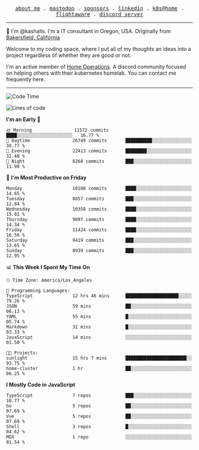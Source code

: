 <p align="center">
  <samp>
    <a href="https://jordanjones.org/">about me</a> .
    <a rel="me" href="https://mastodon.social/@kashall">mastodon</a> .
    <a href="https://github.com/sponsors/kashalls">sponsors</a> .
    <a href="https://linkedin.com/in/jordpjones">linkedin</a> .
    <a href="https://github.com/kashalls/home-cluster">k8s@home</a> .
    <a href="https://flightaware.com/adsb/stats/user/kashalls">flightaware</a> .
    <a href="https://discord.gg/V2WrCfqba9">discord server</a>
  </samp>
</p>

----------------------------------------------------------------

:wave: I'm @kashalls. I'm a IT consultant in Oregon, USA. Originally from [Bakersfield, California](https://maps.app.goo.gl/QQMtywTWghpXB6Tu6)

Welcome to my coding space, where I put all of my thoughts an ideas into a project regardless of whether they are good or not.

I'm an active member of [Home Operations](https://discord.gg/home-operations). A discord community focused on helping others with their kubernetes homelab. You can contact me frequently here.

----------------------------------------------------------------
<!--START_SECTION:waka-->
![Code Time](http://img.shields.io/badge/Code%20Time-1%2C972%20hrs%206%20mins-blue)

![Lines of code](https://img.shields.io/badge/From%20Hello%20World%20I%27ve%20Written-11.3%20million%20lines%20of%20code-blue)

**I'm an Early 🐤** 

```text
🌞 Morning                11572 commits       ████░░░░░░░░░░░░░░░░░░░░░   16.77 % 
🌆 Daytime                26749 commits       ██████████░░░░░░░░░░░░░░░   38.77 % 
🌃 Evening                22413 commits       ████████░░░░░░░░░░░░░░░░░   32.48 % 
🌙 Night                  8268 commits        ███░░░░░░░░░░░░░░░░░░░░░░   11.98 % 
```
📅 **I'm Most Productive on Friday** 

```text
Monday                   10108 commits       ████░░░░░░░░░░░░░░░░░░░░░   14.65 % 
Tuesday                  8857 commits        ███░░░░░░░░░░░░░░░░░░░░░░   12.84 % 
Wednesday                10358 commits       ████░░░░░░░░░░░░░░░░░░░░░   15.01 % 
Thursday                 9897 commits        ████░░░░░░░░░░░░░░░░░░░░░   14.34 % 
Friday                   11424 commits       ████░░░░░░░░░░░░░░░░░░░░░   16.56 % 
Saturday                 9419 commits        ███░░░░░░░░░░░░░░░░░░░░░░   13.65 % 
Sunday                   8939 commits        ███░░░░░░░░░░░░░░░░░░░░░░   12.95 % 
```


📊 **This Week I Spent My Time On** 

```text
🕑︎ Time Zone: America/Los_Angeles

💬 Programming Languages: 
TypeScript               12 hrs 46 mins      ████████████████████░░░░░   79.26 % 
JSON                     59 mins             ██░░░░░░░░░░░░░░░░░░░░░░░   06.13 % 
YAML                     55 mins             █░░░░░░░░░░░░░░░░░░░░░░░░   05.74 % 
Markdown                 32 mins             █░░░░░░░░░░░░░░░░░░░░░░░░   03.33 % 
JavaScript               14 mins             ░░░░░░░░░░░░░░░░░░░░░░░░░   01.50 % 

🐱‍💻 Projects: 
sunlight                 15 hrs 7 mins       ███████████████████████░░   93.75 % 
home-cluster             1 hr                ██░░░░░░░░░░░░░░░░░░░░░░░   06.25 % 
```

**I Mostly Code in JavaScript** 

```text
TypeScript               7 repos             ███░░░░░░░░░░░░░░░░░░░░░░   10.77 % 
Go                       5 repos             ██░░░░░░░░░░░░░░░░░░░░░░░   07.69 % 
Vue                      5 repos             ██░░░░░░░░░░░░░░░░░░░░░░░   07.69 % 
Shell                    3 repos             █░░░░░░░░░░░░░░░░░░░░░░░░   04.62 % 
MDX                      1 repo              ░░░░░░░░░░░░░░░░░░░░░░░░░   01.54 % 
```




<!--END_SECTION:waka-->